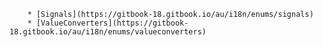         * [Signals](https://gitbook-18.gitbook.io/au/i18n/enums/signals)
        * [ValueConverters](https://gitbook-18.gitbook.io/au/i18n/enums/valueconverters)
